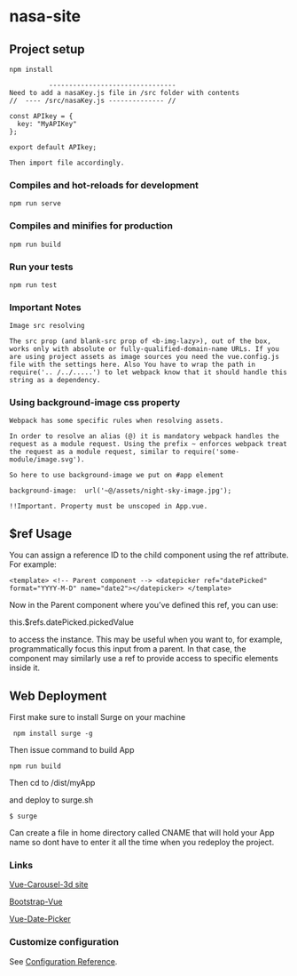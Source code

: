 # nasa-site

## Project setup
```
npm install

          --------------------------------
Need to add a nasaKey.js file in /src folder with contents 
//  ---- /src/nasaKey.js -------------- //

const APIkey = {
  key: "MyAPIKey"
};

export default APIkey;

Then import file accordingly.
```

### Compiles and hot-reloads for development
```
npm run serve
```

### Compiles and minifies for production
```
npm run build
```

### Run your tests
```
npm run test
```


### Important Notes
```
Image src resolving

The src prop (and blank-src prop of <b-img-lazy>), out of the box, works only with absolute or fully-qualified-domain-name URLs. If you are using project assets as image sources you need the vue.config.js file with the settings here. Also You have to wrap the path in require('.. /../.....') to let webpack know that it should handle this string as a dependency.
```

### Using background-image css property
```
Webpack has some specific rules when resolving assets.

In order to resolve an alias (@) it is mandatory webpack handles the request as a module request. Using the prefix ~ enforces webpack treat the request as a module request, similar to require('some-module/image.svg').

So here to use background-image we put on #app element

background-image:  url('~@/assets/night-sky-image.jpg');

!!Important. Property must be unscoped in App.vue.
```

## $ref Usage

You can assign a reference ID to the child component using the ref attribute. For example:

`<template> <!-- Parent component -->
<datepicker ref="datePicked" format="YYYY-M-D" name="date2"></datepicker>
</template>`

Now in the Parent component where you’ve defined this ref, you can use:

this.$refs.datePicked.pickedValue

to access the <datepicker> instance. This may be useful when you want to, for example, programmatically focus this input from a parent. In that case, the <datepicker> component may similarly use a ref to provide access to specific elements inside it.

## Web Deployment
First make sure to install Surge on your machine

` npm install surge -g`

Then issue command to build App

`npm run build `

Then cd to /dist/myApp

and deploy to surge.sh

`$ surge`

Can create a file in home directory called CNAME that will hold 
your App name so dont have to enter it all the time when you redeploy the project.




### Links
[Vue-Carousel-3d site](https://wlada.github.io/vue-carousel-3d/)

[Bootstrap-Vue](https://bootstrap-vue.js.org/)

[Vue-Date-Picker](https://vuejsexamples.com/datepicker-component-for-vue-2/)

### Customize configuration
See [Configuration Reference](https://cli.vuejs.org/config/).


